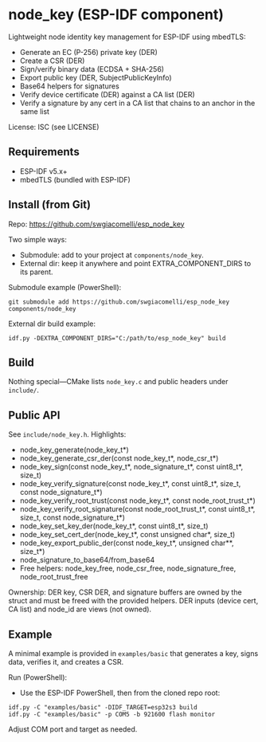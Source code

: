 # node_key (ESP-IDF component)

Lightweight node identity key management for ESP-IDF using mbedTLS:
- Generate an EC (P-256) private key (DER)
- Create a CSR (DER)
- Sign/verify binary data (ECDSA + SHA-256)
- Export public key (DER, SubjectPublicKeyInfo)
- Base64 helpers for signatures
- Verify device certificate (DER) against a CA list (DER)
- Verify a signature by any cert in a CA list that chains to an anchor in the same list

License: ISC (see LICENSE)

## Requirements
- ESP-IDF v5.x+
- mbedTLS (bundled with ESP-IDF)

## Install (from Git)
Repo: https://github.com/swgiacomelli/esp_node_key

Two simple ways:
- Submodule: add to your project at `components/node_key`.
- External dir: keep it anywhere and point EXTRA_COMPONENT_DIRS to its parent.

Submodule example (PowerShell):
```
git submodule add https://github.com/swgiacomelli/esp_node_key components/node_key
```

External dir build example:
```
idf.py -DEXTRA_COMPONENT_DIRS="C:/path/to/esp_node_key" build
```

## Build
Nothing special—CMake lists `node_key.c` and public headers under `include/`.

## Public API
See `include/node_key.h`. Highlights:
- node_key_generate(node_key_t*)
- node_key_generate_csr_der(const node_key_t*, node_csr_t*)
- node_key_sign(const node_key_t*, node_signature_t*, const uint8_t*, size_t)
- node_key_verify_signature(const node_key_t*, const uint8_t*, size_t, const node_signature_t*)
- node_key_verify_root_trust(const node_key_t*, const node_root_trust_t*)
- node_key_verify_root_signature(const node_root_trust_t*, const uint8_t*, size_t, const node_signature_t*)
- node_key_set_key_der(node_key_t*, const uint8_t*, size_t)
- node_key_set_cert_der(node_key_t*, const unsigned char*, size_t)
- node_key_export_public_der(const node_key_t*, unsigned char**, size_t*)
- node_signature_to_base64/from_base64
- Free helpers: node_key_free, node_csr_free, node_signature_free, node_root_trust_free

Ownership: DER key, CSR DER, and signature buffers are owned by the struct and must be freed with the provided helpers. DER inputs (device cert, CA list) and node_id are views (not owned).

## Example
A minimal example is provided in `examples/basic` that generates a key, signs data, verifies it, and creates a CSR.

Run (PowerShell):
- Use the ESP-IDF PowerShell, then from the cloned repo root:
```
idf.py -C "examples/basic" -DIDF_TARGET=esp32s3 build
idf.py -C "examples/basic" -p COM5 -b 921600 flash monitor
```

Adjust COM port and target as needed.